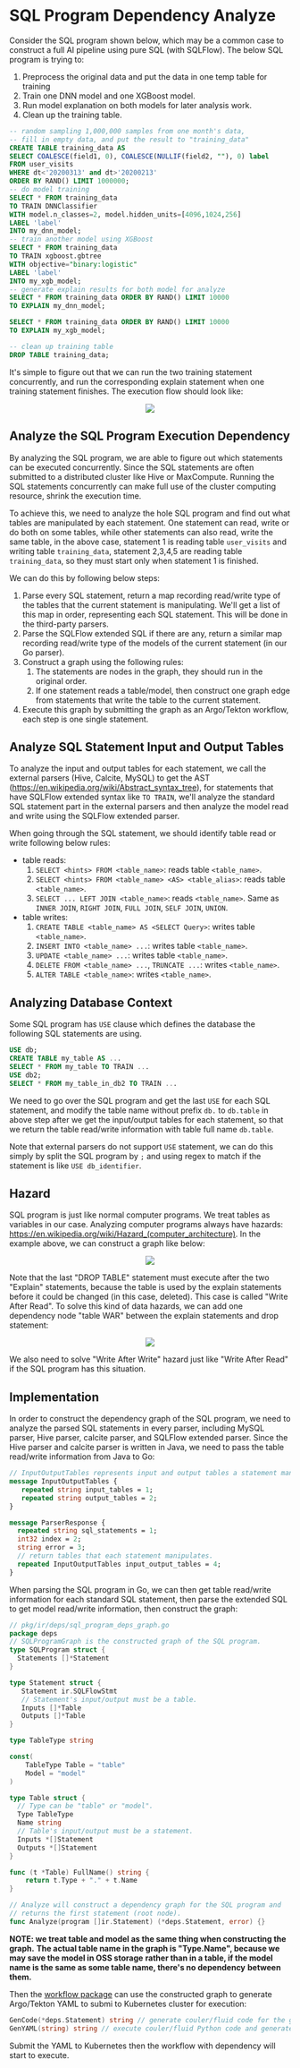 # SQL Program Dependency Analyze

Consider the SQL program shown below, which may be a common case to construct a full
AI pipeline using pure SQL (with SQLFlow). The below SQL program is trying to:

1. Preprocess the original data and put the data in one temp table for training
2. Train one DNN model and one XGBoost model.
3. Run model explanation on both models for later analysis work.
4. Clean up the training table.

```sql
-- random sampling 1,000,000 samples from one month's data,
-- fill in empty data, and put the result to "training_data"
CREATE TABLE training_data AS
SELECT COALESCE(field1, 0), COALESCE(NULLIF(field2, ""), 0) label
FROM user_visits
WHERE dt<'20200313' and dt>'20200213'
ORDER BY RAND() LIMIT 1000000;
-- do model training
SELECT * FROM training_data
TO TRAIN DNNClassifier
WITH model.n_classes=2, model.hidden_units=[4096,1024,256]
LABEL 'label'
INTO my_dnn_model;
-- train another model using XGBoost
SELECT * FROM training_data
TO TRAIN xgboost.gbtree
WITH objective="binary:logistic"
LABEL 'label'
INTO my_xgb_model;
-- generate explain results for both model for analyze
SELECT * FROM training_data ORDER BY RAND() LIMIT 10000
TO EXPLAIN my_dnn_model;

SELECT * FROM training_data ORDER BY RAND() LIMIT 10000
TO EXPLAIN my_xgb_model;

-- clean up training table
DROP TABLE training_data;
```

It's simple to figure out that we can run the two training statement concurrently, and run the
corresponding explain statement when one training statement finishes. The execution flow should
look like:

<p align="center">
<img src="figures/deps_flow_graph.png">
</p>

## Analyze the SQL Program Execution Dependency

By analyzing the SQL program, we are able to figure out which statements can be executed
concurrently. Since the SQL statements are often submitted to a distributed cluster like
Hive or MaxCompute. Running the SQL statements concurrently can make full use of the cluster
computing resource, shrink the execution time.

To achieve this, we need to analyze the hole SQL program and find out what tables are manipulated
by each statement. One statement can read, write or do both on some tables, while other statements
can also read, write the same table, in the above case, statement 1 is reading table `user_visits`
and writing table `training_data`, statement 2,3,4,5 are reading table `training_data`, so they must
start only when statement 1 is finished.

We can do this by following below steps:

1. Parse every SQL statement, return a map recording read/write type of the tables that the current
   statement is manipulating. We'll get a list of this map in order, representing each SQL statement.
   This will be done in the third-party parsers.
2. Parse the SQLFlow extended SQL if there are any, return a similar map recording read/write type
   of the models of the current statement (in our Go parser).
3. Construct a graph using the following rules:
    1. The statements are nodes in the graph, they should run in the original order.
    2. If one statement reads a table/model, then construct one graph edge from statements that write
       the table to the current statement.
4. Execute this graph by submitting the graph as an Argo/Tekton workflow, each step is one single
   statement.

## Analyze SQL Statement Input and Output Tables

To analyze the input and output tables for each statement, we call the external parsers (Hive,
Calcite, MySQL) to get the AST (https://en.wikipedia.org/wiki/Abstract_syntax_tree), for statements
that have SQLFlow extended syntax like `TO TRAIN`, we'll analyze the standard SQL statement part in
the external parsers and then analyze the model read and write using the SQLFlow extended parser.

When going through the SQL statement, we should identify table read or write following below rules:

- table reads:
   1. `SELECT <hints> FROM <table_name>`: reads table `<table_name>`.
   1. `SELECT <hints> FROM <table_name> <AS> <table_alias>`: reads table `<table_name>`.
   1. `SELECT ... LEFT JOIN <table_name>`: reads `<table_name>`. Same as `INNER JOIN`, `RIGHT JOIN`,
      `FULL JOIN`, `SELF JOIN`, `UNION`.
- table writes:
   1. `CREATE TABLE <table_name> AS <SELECT Query>`: writes table `<table_name>`.
   1. `INSERT INTO <table_name> ...`: writes table `<table_name>`.
   1. `UPDATE <table_name> ...`: writes table `<table_name>`.
   1. `DELETE FROM <table_name> ...`, `TRUNCATE ...`: writes `<table_name>`.
   1. `ALTER TABLE <table_name>`: writes `<table_name>`.


## Analyzing Database Context

Some SQL program has `USE` clause which defines the database the following SQL statements are using.

```SQL
USE db;
CREATE TABLE my_table AS ...
SELECT * FROM my_table TO TRAIN ...
USE db2;
SELECT * FROM my_table_in_db2 TO TRAIN ...
```

We need to go over the SQL program and get the last `USE` for each SQL statement, and modify the table
name without prefix `db.` to `db.table` in above step after we get the input/output tables for each
statement, so that we return the table read/write information with table full name `db.table`.

Note that external parsers do not support `USE` statement, we can do this simply by split the SQL
program by `;` and using regex to match if the statement is like `USE db_identifier`.

## Hazard

SQL program is just like normal computer programs. We treat tables as variables in our case.
Analyzing computer programs always have hazards: https://en.wikipedia.org/wiki/Hazard_(computer_architecture). In the example above, we can construct a graph like below:

<p align="center">
<img src="figures/hazard.png">
</p>

Note that the last "DROP TABLE" statement must execute after the two "Explain" statements, because
the table is used by the explain statements before it could be changed (in this case, deleted). This
case is called "Write After Read". To solve this kind of data hazards, we can add one dependency node
"table WAR" between the explain statements and drop statement:

<p align="center">
<img src="figures/hazard_solve.png">
</p>

We also need to solve "Write After Write" hazard just like "Write After Read" if the SQL program has
this situation.

## Implementation

In order to construct the dependency graph of the SQL program, we need to analyze the parsed SQL
statements in every parser, including MySQL parser, Hive parser, calcite parser, and SQLFlow extended
parser. Since the Hive parser and calcite parser is written in Java, we need to pass the table read/write
information from Java to Go:

```proto
// InputOutputTables represents input and output tables a statement manipulates.
message InputOutputTables {
   repeated string input_tables = 1;
   repeated string output_tables = 2;
}

message ParserResponse {
  repeated string sql_statements = 1;
  int32 index = 2;
  string error = 3;
  // return tables that each statement manipulates.
  repeated InputOutputTables input_output_tables = 4;
}
```

When parsing the SQL program in Go, we can then get table read/write information for each standard
SQL statement, then parse the extended SQL to get model read/write information, then construct the
graph:

```go
// pkg/ir/deps/sql_program_deps_graph.go
package deps
// SQLProgramGraph is the constructed graph of the SQL program.
type SQLProgram struct {
  Statements []*Statement
}

type Statement struct {
   Statement ir.SQLFlowStmt
   // Statement's input/output must be a table.
   Inputs []*Table
   Outputs []*Table
}

type TableType string

const(
    TableType Table = "table"
    Model = "model"
)

type Table struct {
  // Type can be "table" or "model".
  Type TableType
  Name string
  // Table's input/output must be a statement.
  Inputs *[]Statement
  Outputs *[]Statement
}

func (t *Table) FullName() string {
    return t.Type + "." + t.Name
}

// Analyze will construct a dependency graph for the SQL program and
// returns the first statement (root node).
func Analyze(program []ir.Statement) (*deps.Statement, error) {}
```

**NOTE: we treat table and model as the same thing when constructing the graph.**
**The actual table name in the graph is "Type.Name", because we may save the model in OSS storage**
**rather than in a table, if the model name is the same as some table name, there's no dependency**
**between them.**

Then the [workflow package](https://github.com/sql-machine-learning/sqlflow/blob/develop/doc/design/workflow_pacakge.md#workflow-codegen)
can use the constructed graph to generate Argo/Tekton YAML to submi to Kubernetes cluster for execution:

```Go
GenCode(*deps.Statement) string // generate couler/fluid code for the graph
GenYAML(string) string // execute couler/fluid Python code and generate Argo/Tekton YAML
```

Submit the YAML to Kubernetes then the workflow with dependency will start to execute.
